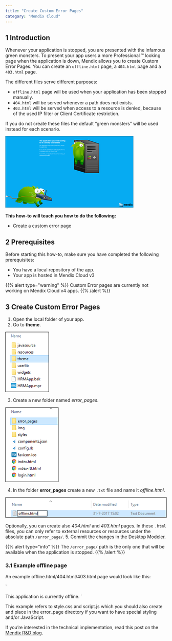 ```yaml
---
title: "Create Custom Error Pages"
category: "Mendix Cloud"
---
```


## 1 Introduction

Whenever your application is stopped, you are presented with the infamous green monsters.
To present your app users a more Professional ™ looking page when the application is down, Mendix allows you to create Custom Error Pages. 
You can create an `offline.html` page, a `404.html` page and a `403.html` page.

The different files serve different purposes:

* `offline.html` page will be used when your application has been stopped manually.
* `404.html` will be served whenever a path does not exists.
* `403.html` will be served when access to a resource is denied, because of the used IP filter or Client Certificate restriction.

If you do not create these files the default “green monsters” will be used instead for each scenario.

   ![](attachments/customerror-page/monsters.png)

**This how-to will teach you how to do the following:**

* Create a custom error page

## 2 Prerequisites

Before starting this how-to, make sure you have completed the following prerequisites:

* You have a local repository of the app.
* Your app is hosted in Mendix Cloud v3

{{% alert type="warning" %}}
Custom Error pages are currently not working on Mendix Cloud v4 apps.
{{% /alert %}}


## 3 Create Custom Error Pages

1. Open the local folder of your app.
2. Go to **theme**.

  ![](attachments/customerror-page/theme.png)

3. Create a new folder named *error_pages*.

  ![](attachments/customerror-page/error-pages.png)

4. In the folder **error_pages** create a new `.txt` file and name it *offline.html*. 

  ![](attachments/customerror-page/offline.png)

Optionally, you can create also *404.html* and *403.html* pages. 
In these `.html` files, you can only refer to external resources or resources under the absolute path `/error_page/`. 
5. Commit the changes in the Desktop Modeler.

{{% alert type="info" %}}
The `/error_page/` path is the only one that will be available when the application is stopped.
{{% /alert %}}


### 3.1 Example offline page

An example offline.html/404.html/403.html page would look like this:

`<!doctype html>
<html>
  <head>
    <link rel="stylesheet" type="text/css" href="/error_page/style.css">
    <script src="/error_page/script.js"></script>
  </head>
  <body>
    This application is currently offline.
  </body>
</html>`

This example refers to style.css and script.js which you should also create and place in the error_page directory if you want to have special styling and/or JavaScript.

If you’re interested in the technical implementation, read this post on the [Mendix R&D blog](https://tech.mendix.com/linux/2014/12/26/custom-monsters/).
